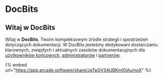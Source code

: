 # DocBits

## Witaj w DocBits

Witaj w **DocBits**, Twoim kompleksowym źródle strategii i spostrzeżeń dotyczących dokumentacji. W DocBits jesteśmy dedykowani dostarczaniu klarownych, zwięzłych i aktualnych zasobów dokumentacyjnych dla [użytkowników końcowych](readme-1/), [administratorów](admin-section/) i [partnerów](partner-section/).

{% embed url="https://app.arcade.software/share/JqTpGV34UBKmI0iAumoX" %}
